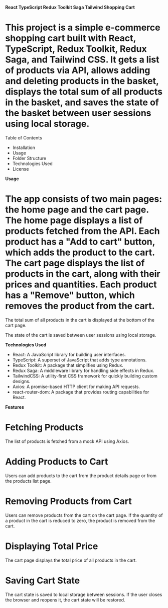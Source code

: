 **React TypeScript Redux Toolkit Saga Tailwind Shopping Cart**

# This project is a simple e-commerce shopping cart built with React, TypeScript, Redux Toolkit, Redux Saga, and Tailwind CSS. It gets a list of products via API, allows adding and deleting products in the basket, displays the total sum of all products in the basket, and saves the state of the basket between user sessions using local storage.

Table of Contents

-   Installation
-   Usage
-   Folder Structure
-   Technologies Used
-   License

**Usage**

# The app consists of two main pages: the home page and the cart page. The home page displays a list of products fetched from the API. Each product has a "Add to cart" button, which adds the product to the cart. The cart page displays the list of products in the cart, along with their prices and quantities. Each product has a "Remove" button, which removes the product from the cart.

The total sum of all products in the cart is displayed at the bottom of the cart page.

The state of the cart is saved between user sessions using local storage.

**Technologies Used**

-   React: A JavaScript library for building user interfaces.
-   TypeScript: A superset of JavaScript that adds type annotations.
-   Redux Toolkit: A package that simplifies using Redux.
-   Redux Saga: A middleware library for handling side effects in Redux.
-   TailwindCSS: A utility-first CSS framework for quickly building custom designs.
-   Axios: A promise-based HTTP client for making API requests.
-   react-router-dom: A package that provides routing capabilities for React.

**Features**

# **Fetching Products**

The list of products is fetched from a mock API using Axios.

# Adding Products to Cart

Users can add products to the cart from the product details page or from the products list page.

# Removing Products from Cart

Users can remove products from the cart on the cart page. If the quantity of a product in the cart is reduced to zero, the product is removed from the cart.

# Displaying Total Price

The cart page displays the total price of all products in the cart.

# Saving Cart State

The cart state is saved to local storage between sessions. If the user closes the browser and reopens it, the cart state will be restored.
